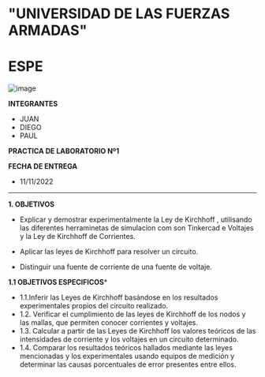 # "UNIVERSIDAD DE LAS FUERZAS ARMADAS"
# ESPE

![image](https://user-images.githubusercontent.com/116772918/200762591-a164d8db-c02e-4269-8bb4-0bc4c810d79f.png)

**INTEGRANTES**
* JUAN 
* DIEGO
* PAUL


**PRACTICA DE LABORATORIO Nº1**

**FECHA DE ENTREGA**
* 11/11/2022
--------------------------------------------------------------------------------------------------------------------------------------------------------------------------------------

**1. OBJETIVOS**

* Explicar y demostrar experimentalmente la Ley de Kirchhoff , utilisando las diferentes herraminetas de simulacion com son  Tinkercad e Voltajes y la Ley de Kirchhoff de Corrientes.

* Aplicar las leyes de Kirchhoff para resolver un circuito.
* Distinguir una fuente de corriente de una fuente de voltaje.

**1.1  OBJETIVOS ESPECIFICOS***

* 1.1.Inferir las Leyes de Kirchhoff basándose en los resultados experimentales propios del circuito realizado. 
* 1.2. Verificar el cumplimiento de las leyes de Kirchhoff de los nodos y las mallas, que permiten conocer corrientes y voltajes.
* 1.3. Calcular a partir de las Leyes de Kirchhoff los valores teóricos de las intensidades de corriente y los voltajes en un circuito determinado.
* 1.4. Comparar los resultados teóricos hallados mediante las leyes mencionadas y los experimentales usando equipos de medición y determinar las causas porcentuales de error presentes entre ellos. 

















